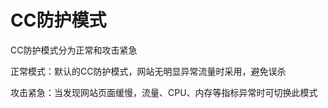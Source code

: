 # **CC防护模式**

CC防护模式分为正常和攻击紧急

正常模式：默认的CC防护模式，网站无明显异常流量时采用，避免误杀    

攻击紧急：当发现网站页面缓慢，流量、CPU、内存等指标异常时可切换此模式

 